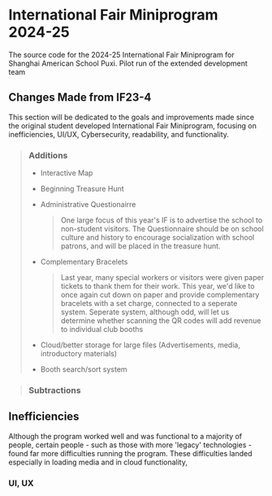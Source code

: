 # International Fair Miniprogram 2024-25
The source code for the 2024-25 International Fair Miniprogram for Shanghai American School Puxi. Pilot run of the extended development team

## Changes Made from IF23-4
This section will be dedicated to the goals and improvements made since the original student developed International Fair Miniprogram, focusing on inefficiencies, UI/UX, Cybersecurity, readability, and functionality.

> ### Additions
>   + Interactive Map
>   + Beginning Treasure Hunt
>   + Administrative Questionairre
>       
>       > One large focus of this year's IF is to advertise the school to non-student visitors. The Questionnaire should be on 
>       > school culture and history to encourage socialization with school patrons, and will be placed in the treasure hunt.
>
>   + Complementary Bracelets
>       
>       > Last year, many special workers or visitors were given paper tickets to thank them for their work. This year, we'd like to
>       > once again cut down on paper and provide complementary bracelets with a set charge, connected to a seperate system.
>       > Seperate system, although odd, will let us determine whether scanning the QR codes will add revenue to individual club
>       > booths
>   
>   + Cloud/better storage for large files (Advertisements, media, introductory materials)
>   + Booth search/sort system

> ### Subtractions


## Inefficiencies
Although the program worked well and was functional to a majority of people, certain people - such as those with more 'legacy' technologies - found far more difficulties running the program. These difficulties landed especially in loading media and in cloud functionality,

### UI, UX
